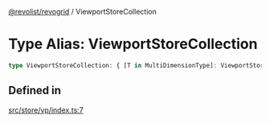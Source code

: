 [@revolist/revogrid](README.md) / ViewportStoreCollection

# Type Alias: ViewportStoreCollection

```ts
type ViewportStoreCollection: { [T in MultiDimensionType]: ViewportStore };
```

## Defined in

[src/store/vp/index.ts:7](https://github.com/revolist/revogrid/blob/1d0ce44a71b6b80efaa7b83dae9a188a9f2de653/src/store/vp/index.ts#L7)
